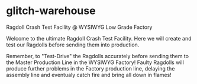 # glitch-warehouse
Ragdoll Crash Test Facility @ WYSIWYG Low Grade Factory

Welcome to the ultimate Ragdoll Crash Test Facility.
Here we will create and test our Ragdolls before sending them into production.

Remember, to "Test-Drive" the Ragdolls accurately before sending them to the Master Production Line in the WYSIWYG Factory!
Faulty Ragdolls will produce further problems in the Factory production line, delaying the assembly line and eventualy catch fire and bring all down in flames! 
